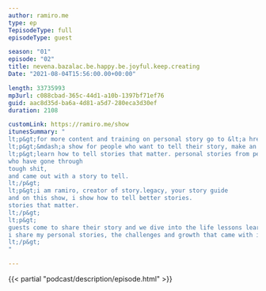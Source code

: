```yaml
---
author: ramiro.me
type: ep
TepisodeType: full
episodeType: guest

season: "01"
episode: "02"
title: nevena.bazalac.be.happy.be.joyful.keep.creating
Date: "2021-08-04T15:56:00.00+00:00"

length: 33735993
mp3url: c088cbad-365c-44d1-a10b-1397bf71ef76
guid: aac8d35d-ba6a-4d81-a5d7-280eca3d30ef
duration: 2108

customLink: https://ramiro.me/show
itunesSummary: "
lt;p&gt;for more content and training on personal story go to &lt;a href=&quot;http://ramiro.me/show&quot;&gt;ramiro.me/show&lt;/a&gt;lt;/p&gt;
lt;p&gt;&mdash;a show for people who want to tell their story, make an impact and leave a legacy.lt;/p&gt;
lt;p&gt;learn how to tell stories that matter. personal stories from people just like you,
who have gone through
tough shit,
and came out with a story to tell.
lt;/p&gt;
lt;p&gt;i am ramiro, creator of story.legacy, your story guide
and on this show, i show how to tell better stories.
stories that matter.
lt;/p&gt;
lt;p&gt;
guests come to share their story and we dive into the life lessons learned from those personal experiences.
i share my personal stories, the challenges and growth that came with it.
lt;/p&gt;
"

---
```

{{< partial "podcast/description/episode.html" >}}
